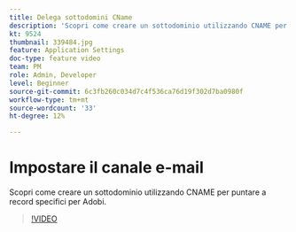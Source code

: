 ```yaml
---
title: Delega sottodomini CName
description: 'Scopri come creare un sottodominio utilizzando CNAME per puntare a record specifici per Adobi. '
kt: 9524
thumbnail: 339484.jpg
feature: Application Settings
doc-type: feature video
team: PM
role: Admin, Developer
level: Beginner
source-git-commit: 6c3fb260c034d7c4f536ca76d19f302d7ba0980f
workflow-type: tm+mt
source-wordcount: '33'
ht-degree: 12%

---
```


# Impostare il canale e-mail

Scopri come creare un sottodominio utilizzando CNAME per puntare a record specifici per Adobi.

>[!VIDEO](https://video.tv.adobe.com/v/339484?quality=12)
